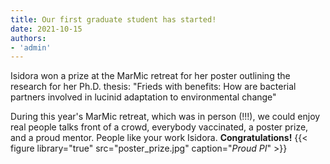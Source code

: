```yaml
---
title: Our first graduate student has started!
date: 2021-10-15
authors:
- 'admin'
---
```


Isidora won a prize at the MarMic retreat for her poster outlining the research for her Ph.D. thesis: "Frieds with benefits: How are bacterial partners involved in lucinid adaptation to environmental change"

<!--more-->

During this year's MarMic retreat, which was in person (!!!), we could enjoy real people talks front of a crowd, everybody vaccinated, a poster prize, and a proud mentor. People like your work Isidora. **Congratulations!**
{{< figure library="true" src="poster_prize.jpg" caption="*Proud PI*" >}}
